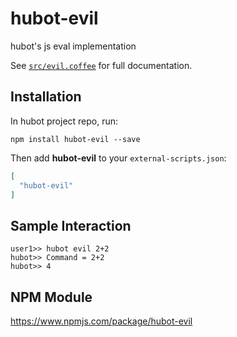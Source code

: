 # hubot-evil

hubot's js eval implementation

See [`src/evil.coffee`](src/evil.coffee) for full documentation.

## Installation

In hubot project repo, run:

`npm install hubot-evil --save`

Then add **hubot-evil** to your `external-scripts.json`:

```json
[
  "hubot-evil"
]
```

## Sample Interaction

```
user1>> hubot evil 2+2
hubot>> Command = 2+2
hubot>> 4
```

## NPM Module

https://www.npmjs.com/package/hubot-evil
